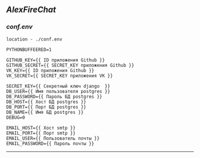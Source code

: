 _**AlexFireChat**_
------------


### **_conf.env_**
`location - ./conf.env`


~~~~
PYTHONBUFFEERED=1

GITHUB_KEY={{ ID приложения Github }}
GITHUB_SECRET={{ SECRET_KEY приложения Github }}
VK_KEY={{ ID приложения Github }}
VK_SECRET={{ SECRET_KEY приложения VK }}

SECRET_KEY={{ Секретный ключ django  }}
DB_USER={{ Имя пользователя postgres }}
DB_PASSWORD={{ Пароль БД postgres }}
DB_HOST={{ Хост БД postgres }}
DB_PORT={{ Порт БД postgres }}
DB_NAME={{ Имя БД postgres }}
DEBUG=0

EMAIL_HOST={{ Хост smtp }}
EMAIL_PORT={{ Порт smtp }}
EMAIL_USER={{ Пользователь почты }}
EMAIL_PASSWORD={{ Пароль почты }}
~~~~

________